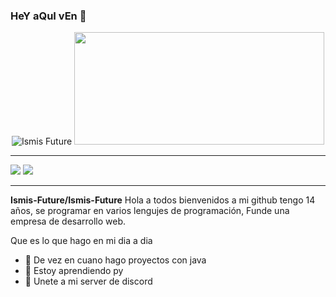 ### HeY aQuI vEn 👋
<div align="center"><img src="https://github-readme-stats.vercel.app/api?username=Ismis-Future&theme=prussian&show_icons=true&locale=en" alt="Ismis Future" /> <img height="180em" width="400em" src="https://github-readme-stats.vercel.app/api/top-langs/?username=Ismis-Future&layout=compact&langs_count=7&theme=prussian"/>


</div> 
<hr>
<div>
 <a href="https://www.youtube.com/channel/UCpShfqHcTduURlVihvknzXg" target="_blank"><img src="https://img.shields.io/badge/YouTube-FF0000?style=for-the-badge&logo=youtube&logoColor=white" target="_blank"></a> 
  <a href = "mailto:herreraismael469@gmail.com"><img src="https://img.shields.io/badge/-Gmail-%23333?style=for-the-badge&logo=gmail&logoColor=white" target="_blank"></a>
</div>
<hr>

**Ismis-Future/Ismis-Future** Hola a todos bienvenidos a mi github tengo 14 años, se programar en varios lengujes de programación, Funde una empresa
de desarrollo web.

Que es lo que hago en mi dia a dia

- 🔭 De vez en cuano hago proyectos con java
- 🌱 Estoy aprendiendo py
- 💬 Unete a mi server de discord <div><a href="https://discord.gg/S4XaZkf45m" target="_blank"></a></div>
<!--- 📫 How to reach me: ...
- 😄 Pronouns: ...
- ⚡ Fun fact: ...-->


